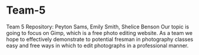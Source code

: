 # Team-5
Team 5 Repository: Peyton Sams, Emily Smith, Shelice Benson
 Our topic is going to focus on Gimp, which is a free photo editing website. 
   As a team we hope to effectively demonstrate to potential fresman in photography classes easy and free ways in which to     edit photographs in a professional manner. 
